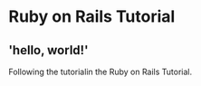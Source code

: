 # Ruby on Rails Tutorial

## 'hello, world!'

Following the tutorialin the Ruby on Rails Tutorial.


